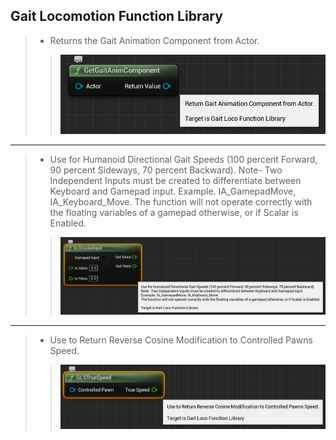 ## Gait Locomotion Function Library
>
> - Returns the Gait Animation Component from Actor.
>> ![](/Assets/Images/Documentation/HelperFunctionClasses/GaitLocoFunctionLibrary/GetGaitAnimComponent.png#Small-Image)
---
> - Use for Humanoid Directional Gait Speeds (100 percent Forward, 90 percent Sideways, 70 percent Backward).
	Note- Two Independent Inputs must be created to differentiate between Keyboard and Gamepad input.
	Example. IA_GamepadMove, IA_Keyboard_Move.
	The function will not operate correctly with the floating variables of a gamepad otherwise, or if Scalar is Enabled.
>> ![](/Assets/Images/Documentation/HelperFunctionClasses/GaitLocoFunctionLibrary/GLSCosineInput.png#Small-Image)
---
> - Use to Return Reverse Cosine Modification to Controlled Pawns Speed.
>> ![](/Assets/Images/Documentation/HelperFunctionClasses/GaitLocoFunctionLibrary/GLSTrueSpeed.png#Small-Image)
